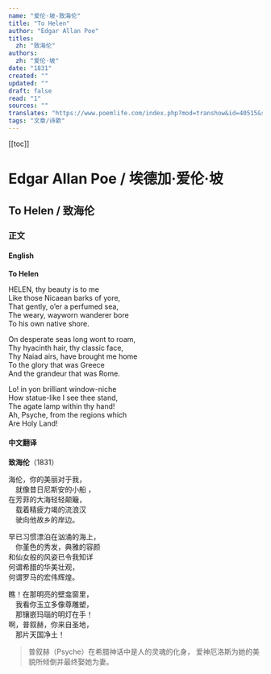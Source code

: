```yaml
---
name: "爱伦·坡-致海伦"
title: "To Helen"
author: "Edgar Allan Poe"
titles:
  zh: "致海伦"
authors:
  zh: "爱伦·坡"
date: "1831"
created: ""
updated: ""
draft: false
read: "1"
sources: ""
translates: "https://www.poemlife.com/index.php?mod=transhow&id=40515&str=1765"
tags: "文章/诗歌"
---
```


[[toc]]

# Edgar Allan Poe / 埃德加·爱伦·坡

## To Helen / 致海伦

### 正文

<!-- tabs:start -->

#### **English**

**To Helen**

HELEN, thy beauty is to me  
Like those Nicaean barks of yore,  
That gently, o’er a perfumed sea,  
The weary, wayworn wanderer bore  
To his own native shore.  

On desperate seas long wont to roam,  
Thy hyacinth hair, thy classic face,  
Thy Naiad airs, have brought me home  
To the glory that was Greece  
And the grandeur that was Rome.  

Lo! in yon brilliant window-niche  
How statue-like I see thee stand,  
The agate lamp within thy hand!  
Ah, Psyche, from the regions which  
Are Holy Land!  

#### **中文翻译**

**致海伦**（1831）  

海伦，你的美丽对于我，  
　就像昔日尼斯安的小船 ，  
在芳菲的大海轻轻颠簸，  
　载着精疲力竭的流浪汉  
　驶向他故乡的岸边。  

早已习惯漂泊在汹涌的海上，  
　你堇色的秀发，典雅的容颜  
和仙女般的风姿已令我知详  
何谓希腊的华美壮观，  
何谓罗马的宏伟辉煌。  

瞧！在那明亮的壁龛窗里，  
　我看你玉立多像尊雕塑，  
　那镶嵌玛瑙的明灯在手！  
啊，普叙赫，你来自圣地，  
　那片天国净土！  

> 普叙赫（Psyche）在希腊神话中是人的灵魂的化身，
> 爱神厄洛斯为她的美貌所倾倒并最终娶她为妻。

<!-- tabs:end -->
